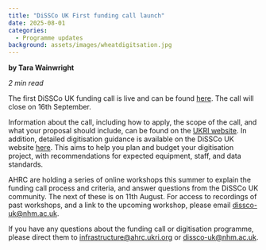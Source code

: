 ```yaml
---
title: "DiSSCo UK First funding call launch"
date: 2025-08-01
categories:
  - Programme updates
background: assets/images/wheatdigitsation.jpg
---
```


**by Tara Wainwright**

_2 min read_

The first DiSSCo UK funding call is live and can be found [here](https://www.ukri.org/opportunity/digitise-uk-natural-science-collections/). The call will close on 16th September.  

Information about the call, including how to apply, the scope of the call, and what your proposal should include, can be found on the [UKRI website](https://www.ukri.org/opportunity/digitise-uk-natural-science-collections/). In addition, detailed digitisation guidance is available on the DiSSCo UK website [here](https://dissco-uk.org/funding-guidance/). This aims to help you plan and budget your digitisation project, with recommendations for expected equipment, staff, and data standards.  

AHRC are holding a series of online workshops this summer to explain the funding call process and criteria, and answer questions from the DiSSCo UK community. The next of these is on 11th August. For access to recordings of past workshops, and a link to the upcoming workshop, please email dissco-uk@nhm.ac.uk.  

If you have any questions about the funding call or digitisation programme, please direct them to infrastructure@ahrc.ukri.org or dissco-uk@nhm.ac.uk.  
